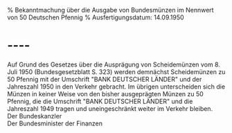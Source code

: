 % Bekanntmachung über die Ausgabe von Bundesmünzen im Nennwert von 50 Deutschen Pfennig
% Ausfertigungsdatum: 14.09.1950
 
# ----

Auf Grund des Gesetzes über die Ausprägung von Scheidemünzen vom 8. Juli 1950 (Bundesgesetzblatt S. 323) werden demnächst Scheidemünzen zu 50 Pfennig mit der Umschrift "BANK DEUTSCHER LÄNDER" und der Jahreszahl 1950 in den Verkehr gebracht. Im übrigen unterscheiden sich die Münzen in keiner Weise von den bisher ausgeprägten Münzen zu 50 Pfennig, die die Umschrift "BANK DEUTSCHER LÄNDER" und die Jahreszahl 1949 tragen und uneingeschränkt weiter im Verkehr bleiben.   
Der Bundeskanzler  
Der Bundesminister der Finanzen
